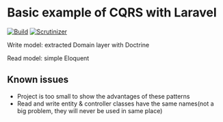 # Basic example of CQRS with Laravel

[![Build][ico-build]][link-scrutinizer]
[![Scrutinizer][ico-scrutinizer]][link-scrutinizer]

Write model: extracted Domain layer with Doctrine

Read model: simple Eloquent

## Known issues

* Project is too small to show the advantages of these patterns
* Read and write entity & controller classes have the same names(not a big problem, they will never be used in same place)

[ico-scrutinizer]: https://scrutinizer-ci.com/g/adelf/freelance-example/badges/quality-score.png?b=master
[ico-build]: https://scrutinizer-ci.com/g/adelf/freelance-example/badges/build.png?b=master
[link-scrutinizer]: https://scrutinizer-ci.com/g/adelf/freelance-example/
